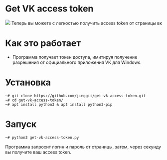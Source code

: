 # Get VK access token
<img src="https://img.shields.io/badge/python-3-green.svg" />
Теперь вы можете с легкостью получить access token от страницы вк


# Как это работает
* Программа получает токен доступа, имитируя получение разрешения от официального приложения VK для Windows.

# Установка 
```
~# git clone https://github.com/jieggii/get-vk-access-token.git
~# cd get-vk-access-token/
~# apt install python3 & apt install python3-pip
```

# Запуск
```
~# python3 get-vk-access-token.py
```
Программа запросит логин и пароль от страницы, затем, через секунду вы получите ваш access token.
